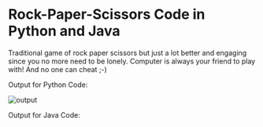 # Rock-Paper-Scissors Code in Python and Java


Traditional game of rock paper scissors but just a lot better and engaging since you no more need to be lonely. Computer is always your friend to play with! And no one can cheat ;-)


Output for Python Code:



![output](https://user-images.githubusercontent.com/80421780/184548862-72fd5f14-7e0d-4c2b-b039-e20740e8b683.jpg)



Output for Java Code:



